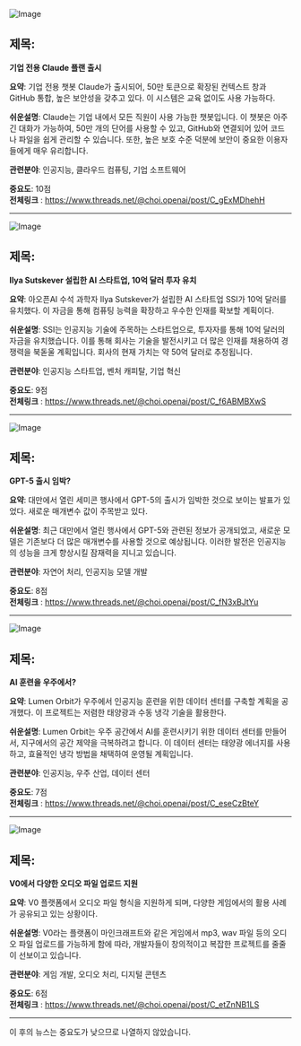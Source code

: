 ![Image](https://scontent-iad3-2.cdninstagram.com/v/t51.71878-15/458404557_531041266144552_4013909207125366663_n.jpg?_nc_cat=111&ccb=1-7&_nc_sid=18de74&_nc_ohc=nneG8ME_XgsQ7kNvgEoCpkC&_nc_ht=scontent-iad3-2.cdninstagram.com&edm=ACx9VUEEAAAA&oh=00_AYAHliW8CFloGpSVBQLRbgKQYomJDXG-DeVoFniz7mBZfA&oe=66DEC2CA)

## 제목:
**기업 전용 Claude 플랜 출시**

**요약**: 기업 전용 챗봇 Claude가 출시되어, 50만 토큰으로 확장된 컨텍스트 창과 GitHub 통합, 높은 보안성을 갖추고 있다. 이 시스템은 교육 없이도 사용 가능하다.

**쉬운설명**: Claude는 기업 내에서 모든 직원이 사용 가능한 챗봇입니다. 이 챗봇은 아주 긴 대화가 가능하여, 50만 개의 단어를 사용할 수 있고, GitHub와 연결되어 있어 코드나 파일을 쉽게 관리할 수 있습니다. 또한, 높은 보호 수준 덕분에 보안이 중요한 이용자들에게 매우 유리합니다.

**관련분야**: 인공지능, 클라우드 컴퓨팅, 기업 소프트웨어

**중요도**: 10점  
**전체링크** : https://www.threads.net/@choi.openai/post/C_gExMDhehH

---

![Image](https://scontent-iad3-2.cdninstagram.com/v/t51.29350-15/458459018_1198447457967845_5654038598445421492_n.jpg?_nc_cat=109&ccb=1-7&_nc_sid=18de74&_nc_ohc=moAAaz9rSIoQ7kNvgFBJt4I&_nc_ht=scontent-iad3-2.cdninstagram.com&edm=ACx9VUEEAAAA&oh=00_AYBCU3hhmpYfunvmB-064Na9fMkWqRquOE-XQjB4FIi7aQ&oe=66DE9031)

## 제목:
**Ilya Sutskever 설립한 AI 스타트업, 10억 달러 투자 유치**

**요약**: 아오픈AI 수석 과학자 Ilya Sutskever가 설립한 AI 스타트업 SSI가 10억 달러를 유치했다. 이 자금을 통해 컴퓨팅 능력을 확장하고 우수한 인재를 확보할 계획이다.

**쉬운설명**: SSI는 인공지능 기술에 주목하는 스타트업으로, 투자자를 통해 10억 달러의 자금을 유치했습니다. 이를 통해 회사는 기술을 발전시키고 더 많은 인재를 채용하여 경쟁력을 북돋울 계획입니다. 회사의 현재 가치는 약 50억 달러로 추정됩니다.

**관련분야**: 인공지능 스타트업, 벤처 캐피탈, 기업 혁신

**중요도**: 9점  
**전체링크** : https://www.threads.net/@choi.openai/post/C_f6ABMBXwS

---

![Image](https://scontent-iad3-2.cdninstagram.com/v/t51.29350-15/458202324_486572467612415_552992429996805013_n.jpg?_nc_cat=105&ccb=1-7&_nc_sid=18de74&_nc_ohc=NLJ1THnNhDQQ7kNvgGhrr2X&_nc_ht=scontent-iad3-2.cdninstagram.com&edm=ACx9VUEEAAAA&oh=00_AYAJ2mxZDBiA0yFWL0TVenU407MersCqGreCfMlib8MGrw&oe=66DEA5BC)

## 제목:
**GPT-5 출시 임박?**

**요약**: 대만에서 열린 세미콘 행사에서 GPT-5의 출시가 임박한 것으로 보이는 발표가 있었다. 새로운 매개변수 값이 주목받고 있다.

**쉬운설명**: 최근 대만에서 열린 행사에서 GPT-5와 관련된 정보가 공개되었고, 새로운 모델은 기존보다 더 많은 매개변수를 사용할 것으로 예상됩니다. 이러한 발전은 인공지능의 성능을 크게 향상시킬 잠재력을 지니고 있습니다.

**관련분야**: 자연어 처리, 인공지능 모델 개발

**중요도**: 8점  
**전체링크** : https://www.threads.net/@choi.openai/post/C_fN3xBJtYu

---

![Image](https://scontent-iad3-1.cdninstagram.com/v/t51.71878-15/458373888_472820702252302_7580649744980247676_n.jpg?_nc_cat=104&ccb=1-7&_nc_sid=18de74&_nc_ohc=275mUH5L50kQ7kNvgGRYKFK&_nc_ht=scontent-iad3-1.cdninstagram.com&edm=ACx9VUEEAAAA&oh=00_AYBe-Rua6bKTTYlozHM2epZG9Y0YKl_BATKY3iFy2_uoEQ&oe=66DE98F0)

## 제목:
**AI 훈련을 우주에서?**

**요약**: Lumen Orbit가 우주에서 인공지능 훈련을 위한 데이터 센터를 구축할 계획을 공개했다. 이 프로젝트는 저렴한 태양광과 수동 냉각 기술을 활용한다.

**쉬운설명**: Lumen Orbit는 우주 공간에서 AI를 훈련시키기 위한 데이터 센터를 만들어서, 지구에서의 공간 제약을 극복하려고 합니다. 이 데이터 센터는 태양광 에너지를 사용하고, 효율적인 냉각 방법을 채택하여 운영될 계획입니다.

**관련분야**: 인공지능, 우주 산업, 데이터 센터

**중요도**: 7점  
**전체링크** : https://www.threads.net/@choi.openai/post/C_eseCzBteY

---

![Image](https://scontent-iad3-1.cdninstagram.com/v/t51.71878-15/458396223_516302700990767_7253917613337592239_n.jpg?_nc_cat=110&ccb=1-7&_nc_sid=18de74&_nc_ohc=GGmf5tU00pkQ7kNvgEJMGN6&_nc_ht=scontent-iad3-1.cdninstagram.com&edm=ACx9VUEEAAAA&oh=00_AYBkO87wAJW_wYJhevvasgckEMe6oUCKtSNYGu_S6UHQZA&oe=66DEB3DC)

## 제목:
**V0에서 다양한 오디오 파일 업로드 지원**

**요약**: V0 플랫폼에서 오디오 파일 형식을 지원하게 되며, 다양한 게임에서의 활용 사례가 공유되고 있는 상황이다.

**쉬운설명**: V0라는 플랫폼이 마인크래프트와 같은 게임에서 mp3, wav 파일 등의 오디오 파일 업로드를 가능하게 함에 따라, 개발자들이 창의적이고 복잡한 프로젝트를 줄줄이 선보이고 있습니다.

**관련분야**: 게임 개발, 오디오 처리, 디지털 콘텐츠

**중요도**: 6점  
**전체링크** : https://www.threads.net/@choi.openai/post/C_etZnNB1LS

--- 

이 후의 뉴스는 중요도가 낮으므로 나열하지 않았습니다.